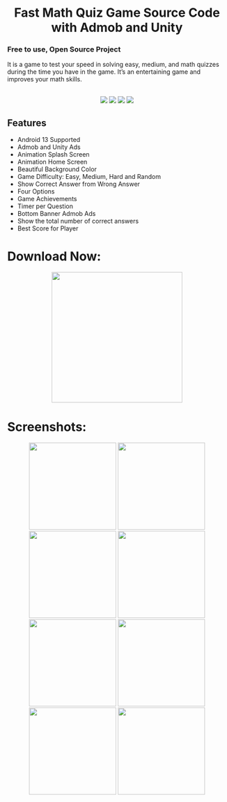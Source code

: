  <h1 align="center">Fast Math Quiz Game Source Code with Admob and Unity</h1>
  <h3>Free to use, Open Source Project</h3>
  
It is a game to test your speed in solving easy, medium, and math quizzes during the time you have in the game. It’s an entertaining game and improves your math skills.
<br>
<br>

<div align="center">

<a href="https://t.me/banrossyn" target="_blank"><img src="https://img.shields.io/badge/Telegram-%40banrossyn-28a8ea"></a>
<a href="https://wa.me/+919694260426/" target="_blank"><img src="https://img.shields.io/badge/whatsapp-%40+919694260426-28a8ea"></a>
<a href="https://www.linkedin.com/in/banrossyn/" target="_blank"><img src="https://img.shields.io/badge/LinkedIn-banrossyn-informational"></a>
<a href="mailto:banrossyn@gmail.com"><img src="https://img.shields.io/badge/Email-banrossyn%40gmail.com-blue"></a>

</div>

## Features
* Android 13 Supported
* Admob and Unity Ads
* Animation Splash Screen
* Animation Home Screen
* Beautiful Background Color
* Game Difficulty: Easy, Medium, Hard and Random
* Show Correct Answer from Wrong Answer
* Four Options
* Game Achievements
* Timer per Question
* Bottom Banner Admob Ads
* Show the total number of correct answers
* Best Score for Player

# Download Now:

<p align="center">
    <a href="https://github.com/AndroidWithRossyn/Math-Quiz/raw/main/app-debug.apk">
      <img src="https://user-images.githubusercontent.com/97843190/183300573-ac4dd10f-b7e2-476d-a36d-7dd12ff497c7.png" width ="300" />
    </a>
  </p>



# Screenshots:

 <p align="center">
    <a>
      <img src="https://s3.envato.com/files/430255113/Screenshots/preview_01.png" width="200" />
    </a>
 <a>
      <img src="https://s3.envato.com/files/430255113/Screenshots/preview_02.png"  width="200" />
    </a>
  <a>
      <img src="https://s3.envato.com/files/430255113/Screenshots/preview_03.png"  width="200" />
    </a>
     <a>
      <img src="https://s3.envato.com/files/430255113/Screenshots/preview_04.png"  width="200" />
    </a>
<a>
    <img src="https://s3.envato.com/files/430255113/Screenshots/preview_05.png"  width="200" />
    </a>
<a>
    <img src="https://s3.envato.com/files/430255113/Screenshots/preview_06.png"  width="200" />
    </a>
    <a>
    <img src="https://s3.envato.com/files/430255113/Screenshots/preview_07.png"  width="200" />
    </a>
      <a>
    <img src="https://s3.envato.com/files/430255113/Screenshots/preview_08.png"  width="200" />
    </a>
  </p>
